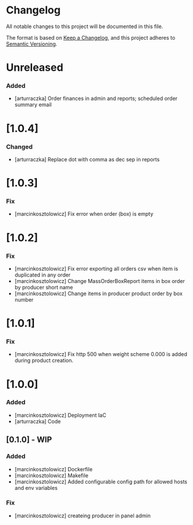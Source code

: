 # Changelog

All notable changes to this project will be documented in this file.

The format is based on [Keep a Changelog](https://keepachangelog.com/en/1.0.0/),
and this project adheres to [Semantic Versioning](https://semver.org/spec/v2.0.0.html).

# Unreleased

### Added
- [arturraczka] Order finances in admin and reports; scheduled order summary email 

# [1.0.4]

### Changed
- [arturraczka] Replace dot with comma as dec sep in reports


# [1.0.3]
### Fix
- [marcinkosztolowicz] Fix error when order (box) is empty

# [1.0.2]
### Fix
- [marcinkosztolowicz] Fix error exporting all orders csv when item is duplicated in any order
- [marcinkosztolowicz] Change MassOrderBoxReport items in box order by producer short name 
- [marcinkosztolowicz] Change  items in producer product order by  box number

# [1.0.1]
### Fix
- [marcinkosztolowicz] Fix http 500 when weight scheme 0.000 is added during product creation.

# [1.0.0]
### Added
- [marcinkosztolowicz] Deployment IaC
- [arturraczka] Code

## [0.1.0] - WIP
### Added
- [marcinkosztolowicz] Dockerfile
- [marcinkosztolowicz] Makefile
- [marcinkosztolowicz] Added configurable config path for allowed hosts and env variables 
### Fix
- [marcinkosztolowicz] createing producer in panel admin


 